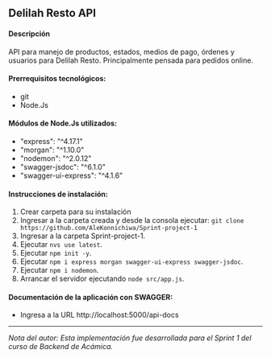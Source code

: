 ## Delilah Resto API

#### Descripción

API para manejo de productos, estados, medios de pago, órdenes y usuarios para Delilah Resto. Principalmente pensada para pedidos online.

#### Prerrequisitos tecnológicos:

- git
- Node.Js

#### Módulos de Node.Js utilizados:

- "express": "^4.17.1"
- "morgan": "^1.10.0"
- "nodemon": "^2.0.12"
- "swagger-jsdoc": "^6.1.0"
- "swagger-ui-express": "^4.1.6"

#### Instrucciones de instalación:

1. Crear carpeta para su instalación
2. Ingresar a la carpeta creada y desde la consola ejecutar:
   `git clone https://github.com/AleKonnichiwa/Sprint-project-1`
3. Ingresar a la carpeta Sprint-project-1.
4. Ejecutar `nvs use latest`.
5. Ejecutar `npm init -y`.
6. Ejecutar `npm i express morgan swagger-ui-express swagger-jsdoc`.
7. Ejecutar `npm i nodemon`.
8. Arrancar el servidor ejecutando `node src/app.js`.

#### Documentación de la aplicación con SWAGGER:

- Ingresa a la URL http://localhost:5000/api-docs

---

_Nota del autor:
Esta implementación fue desarrollada para el Sprint 1 del curso de Backend de Acámica._